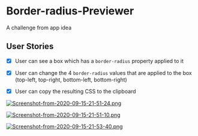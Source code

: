 # Border-radius-Previewer
A challenge from app idea

## User Stories

-   [x] User can see a box which has a `border-radius` property applied to it
-   [x] User can change the 4 `border-radius` values that are applied to the box (top-left, top-right, bottom-left, bottom-right)
-   [x] User can copy the resulting CSS to the clipboard



[![Screenshot-from-2020-09-15-21-51-24.png](https://i.postimg.cc/GmpcQZw1/Screenshot-from-2020-09-15-21-51-24.png)](https://postimg.cc/BXd9Z7nh)

[![Screenshot-from-2020-09-15-21-51-10.png](https://i.postimg.cc/dVZfwBGy/Screenshot-from-2020-09-15-21-51-10.png)](https://postimg.cc/xXY5PLxf)

[![Screenshot-from-2020-09-15-21-53-40.png](https://i.postimg.cc/7YfsnVsW/Screenshot-from-2020-09-15-21-53-40.png)](https://postimg.cc/ppMJ2Dtf)
